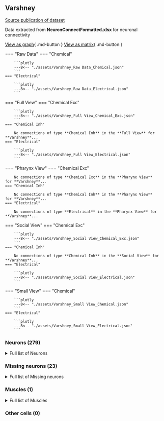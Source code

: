## Varshney
[Source publication of dataset](Varshney_2011.md)

Data extracted from **NeuronConnectFormatted.xlsx** for neuronal connectivity

[View as graph](Varshney_data_graph.md){ .md-button } [View as matrix](Varshney_data.md){ .md-button }

=== "Raw Data"
    === "Chemical"

        ```plotly
        ---8<-- "./assets/Varshney_Raw Data_Chemical.json"
        ```
    === "Electrical"

        ```plotly
        ---8<-- "./assets/Varshney_Raw Data_Electrical.json"
        ```
=== "Full View"
    === "Chemical Exc"

        ```plotly
        ---8<-- "./assets/Varshney_Full View_Chemical_Exc.json"
        ```
    === "Chemical Inh"

        No connections of type **Chemical Inh** in the **Full View** for **Varshney**...
    === "Electrical"

        ```plotly
        ---8<-- "./assets/Varshney_Full View_Electrical.json"
        ```
=== "Pharynx View"
    === "Chemical Exc"

        No connections of type **Chemical Exc** in the **Pharynx View** for **Varshney**...
    === "Chemical Inh"

        No connections of type **Chemical Inh** in the **Pharynx View** for **Varshney**...
    === "Electrical"

        No connections of type **Electrical** in the **Pharynx View** for **Varshney**...
=== "Social View"
    === "Chemical Exc"

        ```plotly
        ---8<-- "./assets/Varshney_Social View_Chemical_Exc.json"
        ```
    === "Chemical Inh"

        No connections of type **Chemical Inh** in the **Social View** for **Varshney**...
    === "Electrical"

        ```plotly
        ---8<-- "./assets/Varshney_Social View_Electrical.json"
        ```
=== "Small View"
    === "Chemical"

        ```plotly
        ---8<-- "./assets/Varshney_Small View_Chemical.json"
        ```
    === "Electrical"

        ```plotly
        ---8<-- "./assets/Varshney_Small View_Electrical.json"
        ```

### Neurons (279)
<details><summary>Full list of Neurons</summary>
<a href="../Cells/index.html#ADAL">ADAL</a> | <a href="../Cells/index.html#ADAR">ADAR</a> | <a href="../Cells/index.html#ADEL">ADEL</a> | <a href="../Cells/index.html#ADER">ADER</a> | <a href="../Cells/index.html#ADFL">ADFL</a> | <a href="../Cells/index.html#ADFR">ADFR</a> | <a href="../Cells/index.html#ADLL">ADLL</a> | <a href="../Cells/index.html#ADLR">ADLR</a> | <a href="../Cells/index.html#AFDL">AFDL</a> | <a href="../Cells/index.html#AFDR">AFDR</a> | <a href="../Cells/index.html#AIAL">AIAL</a> | <a href="../Cells/index.html#AIAR">AIAR</a> | <a href="../Cells/index.html#AIBL">AIBL</a> | <a href="../Cells/index.html#AIBR">AIBR</a> | <a href="../Cells/index.html#AIML">AIML</a> | <a href="../Cells/index.html#AIMR">AIMR</a> | <a href="../Cells/index.html#AINL">AINL</a> | <a href="../Cells/index.html#AINR">AINR</a> | <a href="../Cells/index.html#AIYL">AIYL</a> | <a href="../Cells/index.html#AIYR">AIYR</a> | <a href="../Cells/index.html#AIZL">AIZL</a> | <a href="../Cells/index.html#AIZR">AIZR</a> | <a href="../Cells/index.html#ALA">ALA</a> | <a href="../Cells/index.html#ALML">ALML</a> | <a href="../Cells/index.html#ALMR">ALMR</a> | <a href="../Cells/index.html#ALNL">ALNL</a> | <a href="../Cells/index.html#ALNR">ALNR</a> | <a href="../Cells/index.html#AQR">AQR</a> | <a href="../Cells/index.html#AS1">AS1</a> | <a href="../Cells/index.html#AS10">AS10</a> | <a href="../Cells/index.html#AS11">AS11</a> | <a href="../Cells/index.html#AS2">AS2</a> | <a href="../Cells/index.html#AS3">AS3</a> | <a href="../Cells/index.html#AS4">AS4</a> | <a href="../Cells/index.html#AS5">AS5</a> | <a href="../Cells/index.html#AS6">AS6</a> | <a href="../Cells/index.html#AS7">AS7</a> | <a href="../Cells/index.html#AS8">AS8</a> | <a href="../Cells/index.html#AS9">AS9</a> | <a href="../Cells/index.html#ASEL">ASEL</a> | <a href="../Cells/index.html#ASER">ASER</a> | <a href="../Cells/index.html#ASGL">ASGL</a> | <a href="../Cells/index.html#ASGR">ASGR</a> | <a href="../Cells/index.html#ASHL">ASHL</a> | <a href="../Cells/index.html#ASHR">ASHR</a> | <a href="../Cells/index.html#ASIL">ASIL</a> | <a href="../Cells/index.html#ASIR">ASIR</a> | <a href="../Cells/index.html#ASJL">ASJL</a> | <a href="../Cells/index.html#ASJR">ASJR</a> | <a href="../Cells/index.html#ASKL">ASKL</a> | <a href="../Cells/index.html#ASKR">ASKR</a> | <a href="../Cells/index.html#AUAL">AUAL</a> | <a href="../Cells/index.html#AUAR">AUAR</a> | <a href="../Cells/index.html#AVAL">AVAL</a> | <a href="../Cells/index.html#AVAR">AVAR</a> | <a href="../Cells/index.html#AVBL">AVBL</a> | <a href="../Cells/index.html#AVBR">AVBR</a> | <a href="../Cells/index.html#AVDL">AVDL</a> | <a href="../Cells/index.html#AVDR">AVDR</a> | <a href="../Cells/index.html#AVEL">AVEL</a> | <a href="../Cells/index.html#AVER">AVER</a> | <a href="../Cells/index.html#AVFL">AVFL</a> | <a href="../Cells/index.html#AVFR">AVFR</a> | <a href="../Cells/index.html#AVG">AVG</a> | <a href="../Cells/index.html#AVHL">AVHL</a> | <a href="../Cells/index.html#AVHR">AVHR</a> | <a href="../Cells/index.html#AVJL">AVJL</a> | <a href="../Cells/index.html#AVJR">AVJR</a> | <a href="../Cells/index.html#AVKL">AVKL</a> | <a href="../Cells/index.html#AVKR">AVKR</a> | <a href="../Cells/index.html#AVL">AVL</a> | <a href="../Cells/index.html#AVM">AVM</a> | <a href="../Cells/index.html#AWAL">AWAL</a> | <a href="../Cells/index.html#AWAR">AWAR</a> | <a href="../Cells/index.html#AWBL">AWBL</a> | <a href="../Cells/index.html#AWBR">AWBR</a> | <a href="../Cells/index.html#AWCL">AWCL</a> | <a href="../Cells/index.html#AWCR">AWCR</a> | <a href="../Cells/index.html#BAGL">BAGL</a> | <a href="../Cells/index.html#BAGR">BAGR</a> | <a href="../Cells/index.html#BDUL">BDUL</a> | <a href="../Cells/index.html#BDUR">BDUR</a> | <a href="../Cells/index.html#CEPDL">CEPDL</a> | <a href="../Cells/index.html#CEPDR">CEPDR</a> | <a href="../Cells/index.html#CEPVL">CEPVL</a> | <a href="../Cells/index.html#CEPVR">CEPVR</a> | <a href="../Cells/index.html#DA1">DA1</a> | <a href="../Cells/index.html#DA2">DA2</a> | <a href="../Cells/index.html#DA3">DA3</a> | <a href="../Cells/index.html#DA4">DA4</a> | <a href="../Cells/index.html#DA5">DA5</a> | <a href="../Cells/index.html#DA6">DA6</a> | <a href="../Cells/index.html#DA7">DA7</a> | <a href="../Cells/index.html#DA8">DA8</a> | <a href="../Cells/index.html#DA9">DA9</a> | <a href="../Cells/index.html#DB1">DB1</a> | <a href="../Cells/index.html#DB2">DB2</a> | <a href="../Cells/index.html#DB3">DB3</a> | <a href="../Cells/index.html#DB4">DB4</a> | <a href="../Cells/index.html#DB5">DB5</a> | <a href="../Cells/index.html#DB6">DB6</a> | <a href="../Cells/index.html#DB7">DB7</a> | <a href="../Cells/index.html#DD1">DD1</a> | <a href="../Cells/index.html#DD2">DD2</a> | <a href="../Cells/index.html#DD3">DD3</a> | <a href="../Cells/index.html#DD4">DD4</a> | <a href="../Cells/index.html#DD5">DD5</a> | <a href="../Cells/index.html#DD6">DD6</a> | <a href="../Cells/index.html#DVA">DVA</a> | <a href="../Cells/index.html#DVB">DVB</a> | <a href="../Cells/index.html#DVC">DVC</a> | <a href="../Cells/index.html#FLPL">FLPL</a> | <a href="../Cells/index.html#FLPR">FLPR</a> | <a href="../Cells/index.html#HSNL">HSNL</a> | <a href="../Cells/index.html#HSNR">HSNR</a> | <a href="../Cells/index.html#IL1DL">IL1DL</a> | <a href="../Cells/index.html#IL1DR">IL1DR</a> | <a href="../Cells/index.html#IL1L">IL1L</a> | <a href="../Cells/index.html#IL1R">IL1R</a> | <a href="../Cells/index.html#IL1VL">IL1VL</a> | <a href="../Cells/index.html#IL1VR">IL1VR</a> | <a href="../Cells/index.html#IL2DL">IL2DL</a> | <a href="../Cells/index.html#IL2DR">IL2DR</a> | <a href="../Cells/index.html#IL2L">IL2L</a> | <a href="../Cells/index.html#IL2R">IL2R</a> | <a href="../Cells/index.html#IL2VL">IL2VL</a> | <a href="../Cells/index.html#IL2VR">IL2VR</a> | <a href="../Cells/index.html#LUAL">LUAL</a> | <a href="../Cells/index.html#LUAR">LUAR</a> | <a href="../Cells/index.html#OLLL">OLLL</a> | <a href="../Cells/index.html#OLLR">OLLR</a> | <a href="../Cells/index.html#OLQDL">OLQDL</a> | <a href="../Cells/index.html#OLQDR">OLQDR</a> | <a href="../Cells/index.html#OLQVL">OLQVL</a> | <a href="../Cells/index.html#OLQVR">OLQVR</a> | <a href="../Cells/index.html#PDA">PDA</a> | <a href="../Cells/index.html#PDB">PDB</a> | <a href="../Cells/index.html#PDEL">PDEL</a> | <a href="../Cells/index.html#PDER">PDER</a> | <a href="../Cells/index.html#PHAL">PHAL</a> | <a href="../Cells/index.html#PHAR">PHAR</a> | <a href="../Cells/index.html#PHBL">PHBL</a> | <a href="../Cells/index.html#PHBR">PHBR</a> | <a href="../Cells/index.html#PHCL">PHCL</a> | <a href="../Cells/index.html#PHCR">PHCR</a> | <a href="../Cells/index.html#PLML">PLML</a> | <a href="../Cells/index.html#PLMR">PLMR</a> | <a href="../Cells/index.html#PLNL">PLNL</a> | <a href="../Cells/index.html#PLNR">PLNR</a> | <a href="../Cells/index.html#PQR">PQR</a> | <a href="../Cells/index.html#PVCL">PVCL</a> | <a href="../Cells/index.html#PVCR">PVCR</a> | <a href="../Cells/index.html#PVDL">PVDL</a> | <a href="../Cells/index.html#PVDR">PVDR</a> | <a href="../Cells/index.html#PVM">PVM</a> | <a href="../Cells/index.html#PVNL">PVNL</a> | <a href="../Cells/index.html#PVNR">PVNR</a> | <a href="../Cells/index.html#PVPL">PVPL</a> | <a href="../Cells/index.html#PVPR">PVPR</a> | <a href="../Cells/index.html#PVQL">PVQL</a> | <a href="../Cells/index.html#PVQR">PVQR</a> | <a href="../Cells/index.html#PVR">PVR</a> | <a href="../Cells/index.html#PVT">PVT</a> | <a href="../Cells/index.html#PVWL">PVWL</a> | <a href="../Cells/index.html#PVWR">PVWR</a> | <a href="../Cells/index.html#RIAL">RIAL</a> | <a href="../Cells/index.html#RIAR">RIAR</a> | <a href="../Cells/index.html#RIBL">RIBL</a> | <a href="../Cells/index.html#RIBR">RIBR</a> | <a href="../Cells/index.html#RICL">RICL</a> | <a href="../Cells/index.html#RICR">RICR</a> | <a href="../Cells/index.html#RID">RID</a> | <a href="../Cells/index.html#RIFL">RIFL</a> | <a href="../Cells/index.html#RIFR">RIFR</a> | <a href="../Cells/index.html#RIGL">RIGL</a> | <a href="../Cells/index.html#RIGR">RIGR</a> | <a href="../Cells/index.html#RIH">RIH</a> | <a href="../Cells/index.html#RIML">RIML</a> | <a href="../Cells/index.html#RIMR">RIMR</a> | <a href="../Cells/index.html#RIPL">RIPL</a> | <a href="../Cells/index.html#RIPR">RIPR</a> | <a href="../Cells/index.html#RIR">RIR</a> | <a href="../Cells/index.html#RIS">RIS</a> | <a href="../Cells/index.html#RIVL">RIVL</a> | <a href="../Cells/index.html#RIVR">RIVR</a> | <a href="../Cells/index.html#RMDDL">RMDDL</a> | <a href="../Cells/index.html#RMDDR">RMDDR</a> | <a href="../Cells/index.html#RMDL">RMDL</a> | <a href="../Cells/index.html#RMDR">RMDR</a> | <a href="../Cells/index.html#RMDVL">RMDVL</a> | <a href="../Cells/index.html#RMDVR">RMDVR</a> | <a href="../Cells/index.html#RMED">RMED</a> | <a href="../Cells/index.html#RMEL">RMEL</a> | <a href="../Cells/index.html#RMER">RMER</a> | <a href="../Cells/index.html#RMEV">RMEV</a> | <a href="../Cells/index.html#RMFL">RMFL</a> | <a href="../Cells/index.html#RMFR">RMFR</a> | <a href="../Cells/index.html#RMGL">RMGL</a> | <a href="../Cells/index.html#RMGR">RMGR</a> | <a href="../Cells/index.html#RMHL">RMHL</a> | <a href="../Cells/index.html#RMHR">RMHR</a> | <a href="../Cells/index.html#SAADL">SAADL</a> | <a href="../Cells/index.html#SAADR">SAADR</a> | <a href="../Cells/index.html#SAAVL">SAAVL</a> | <a href="../Cells/index.html#SAAVR">SAAVR</a> | <a href="../Cells/index.html#SABD">SABD</a> | <a href="../Cells/index.html#SABVL">SABVL</a> | <a href="../Cells/index.html#SABVR">SABVR</a> | <a href="../Cells/index.html#SDQL">SDQL</a> | <a href="../Cells/index.html#SDQR">SDQR</a> | <a href="../Cells/index.html#SIADL">SIADL</a> | <a href="../Cells/index.html#SIADR">SIADR</a> | <a href="../Cells/index.html#SIAVL">SIAVL</a> | <a href="../Cells/index.html#SIAVR">SIAVR</a> | <a href="../Cells/index.html#SIBDL">SIBDL</a> | <a href="../Cells/index.html#SIBDR">SIBDR</a> | <a href="../Cells/index.html#SIBVL">SIBVL</a> | <a href="../Cells/index.html#SIBVR">SIBVR</a> | <a href="../Cells/index.html#SMBDL">SMBDL</a> | <a href="../Cells/index.html#SMBDR">SMBDR</a> | <a href="../Cells/index.html#SMBVL">SMBVL</a> | <a href="../Cells/index.html#SMBVR">SMBVR</a> | <a href="../Cells/index.html#SMDDL">SMDDL</a> | <a href="../Cells/index.html#SMDDR">SMDDR</a> | <a href="../Cells/index.html#SMDVL">SMDVL</a> | <a href="../Cells/index.html#SMDVR">SMDVR</a> | <a href="../Cells/index.html#URADL">URADL</a> | <a href="../Cells/index.html#URADR">URADR</a> | <a href="../Cells/index.html#URAVL">URAVL</a> | <a href="../Cells/index.html#URAVR">URAVR</a> | <a href="../Cells/index.html#URBL">URBL</a> | <a href="../Cells/index.html#URBR">URBR</a> | <a href="../Cells/index.html#URXL">URXL</a> | <a href="../Cells/index.html#URXR">URXR</a> | <a href="../Cells/index.html#URYDL">URYDL</a> | <a href="../Cells/index.html#URYDR">URYDR</a> | <a href="../Cells/index.html#URYVL">URYVL</a> | <a href="../Cells/index.html#URYVR">URYVR</a> | <a href="../Cells/index.html#VA1">VA1</a> | <a href="../Cells/index.html#VA10">VA10</a> | <a href="../Cells/index.html#VA11">VA11</a> | <a href="../Cells/index.html#VA12">VA12</a> | <a href="../Cells/index.html#VA2">VA2</a> | <a href="../Cells/index.html#VA3">VA3</a> | <a href="../Cells/index.html#VA4">VA4</a> | <a href="../Cells/index.html#VA5">VA5</a> | <a href="../Cells/index.html#VA6">VA6</a> | <a href="../Cells/index.html#VA7">VA7</a> | <a href="../Cells/index.html#VA8">VA8</a> | <a href="../Cells/index.html#VA9">VA9</a> | <a href="../Cells/index.html#VB1">VB1</a> | <a href="../Cells/index.html#VB10">VB10</a> | <a href="../Cells/index.html#VB11">VB11</a> | <a href="../Cells/index.html#VB2">VB2</a> | <a href="../Cells/index.html#VB3">VB3</a> | <a href="../Cells/index.html#VB4">VB4</a> | <a href="../Cells/index.html#VB5">VB5</a> | <a href="../Cells/index.html#VB6">VB6</a> | <a href="../Cells/index.html#VB7">VB7</a> | <a href="../Cells/index.html#VB8">VB8</a> | <a href="../Cells/index.html#VB9">VB9</a> | <a href="../Cells/index.html#VC1">VC1</a> | <a href="../Cells/index.html#VC2">VC2</a> | <a href="../Cells/index.html#VC3">VC3</a> | <a href="../Cells/index.html#VC4">VC4</a> | <a href="../Cells/index.html#VC5">VC5</a> | <a href="../Cells/index.html#VD1">VD1</a> | <a href="../Cells/index.html#VD10">VD10</a> | <a href="../Cells/index.html#VD11">VD11</a> | <a href="../Cells/index.html#VD12">VD12</a> | <a href="../Cells/index.html#VD13">VD13</a> | <a href="../Cells/index.html#VD2">VD2</a> | <a href="../Cells/index.html#VD3">VD3</a> | <a href="../Cells/index.html#VD4">VD4</a> | <a href="../Cells/index.html#VD5">VD5</a> | <a href="../Cells/index.html#VD6">VD6</a> | <a href="../Cells/index.html#VD7">VD7</a> | <a href="../Cells/index.html#VD8">VD8</a> | <a href="../Cells/index.html#VD9">VD9</a>
</details>

### Missing neurons (23)
<details><summary>Full list of Missing neurons</summary>
<a href="../Cells/index.html#CANL">CANL</a> | <a href="../Cells/index.html#CANR">CANR</a> | <a href="../Cells/index.html#I1L">I1L</a> | <a href="../Cells/index.html#I1R">I1R</a> | <a href="../Cells/index.html#I2L">I2L</a> | <a href="../Cells/index.html#I2R">I2R</a> | <a href="../Cells/index.html#I3">I3</a> | <a href="../Cells/index.html#I4">I4</a> | <a href="../Cells/index.html#I5">I5</a> | <a href="../Cells/index.html#I6">I6</a> | <a href="../Cells/index.html#M1">M1</a> | <a href="../Cells/index.html#M2L">M2L</a> | <a href="../Cells/index.html#M2R">M2R</a> | <a href="../Cells/index.html#M3L">M3L</a> | <a href="../Cells/index.html#M3R">M3R</a> | <a href="../Cells/index.html#M4">M4</a> | <a href="../Cells/index.html#M5">M5</a> | <a href="../Cells/index.html#MCL">MCL</a> | <a href="../Cells/index.html#MCR">MCR</a> | <a href="../Cells/index.html#MI">MI</a> | <a href="../Cells/index.html#NSML">NSML</a> | <a href="../Cells/index.html#NSMR">NSMR</a> | <a href="../Cells/index.html#VC6">VC6</a>
</details>

### Muscles (1)
<details><summary>Full list of Muscles</summary>
<a href="../Cells/index.html#NMJ">NMJ</a>
</details>

### Other cells (0)

